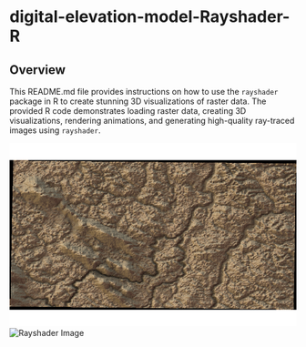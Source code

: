 # digital-elevation-model-Rayshader-R


## Overview

This README.md file provides instructions on how to use the `rayshader` package in R to create stunning 3D visualizations of raster data. The provided R code demonstrates loading raster data, creating 3D visualizations, rendering animations, and generating high-quality ray-traced images using `rayshader`.

![Rayshader Image](https://github.com/Tomislav14/digital-elevation-model-Rayshader-R/blob/main/rayshader_croatia.png)
![Rayshader Image]()



